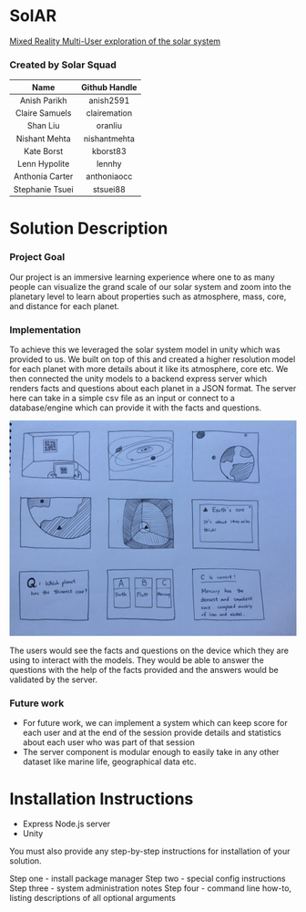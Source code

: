 # SolAR

[ Mixed Reality Multi-User exploration of the solar system ](https://github.com/amnh/HackTheSolarSystem/wiki/A-Mixed-Reality-Solar-System)

### Created by Solar Squad 

| Name            | Github Handle |
| :-------------: |:-------------:|
| Anish Parikh | anish2591 |
| Claire Samuels | clairemation |
| Shan Liu | oranliu |
| Nishant Mehta | nishantmehta |
| Kate Borst | kborst83 |
| Lenn Hypolite | lennhy |
| Anthonia Carter | anthoniaocc |
| Stephanie Tsuei | stsuei88 |

# Solution Description

### Project Goal
Our project is an immersive learning experience where one to as many people can visualize the grand scale of our solar system and zoom into the planetary level to learn about properties such as atmosphere, mass, core, and distance for each planet.

### Implementation
To achieve this we leveraged the solar system model in unity which was provided to us. We built on top of this and created a higher resolution model for each planet with more details about it like its atmosphere, core etc. We then connected the unity models to a backend express server which renders facts and questions about each planet in a JSON format. The server here can take in a simple csv file as an input or connect to a database/engine which can provide it with the facts and questions.

![Workflow](https://github.com/HackTheSolarSystem/m-r-solar-system/blob/master/images/Image%20from%20iOS.jpg "Workflow")

The users would see the facts and questions on the device which they are using to interact with the models. They would be able to answer the questions with the help of the facts provided and the answers would be validated by the server. 

### Future work 
* For future work, we can implement a system which can keep score for each user and at the end of the session provide details and statistics about each user who was part of that session 
* The server component is modular enough to easily take in any other dataset like marine life, geographical data etc.

# Installation Instructions
* Express Node.js server
* Unity


You must also provide any step-by-step instructions for installation of your solution.

Step one - install package manager
Step two - special config instructions
Step three - system administration notes
Step four - command line how-to, listing descriptions of all optional arguments
